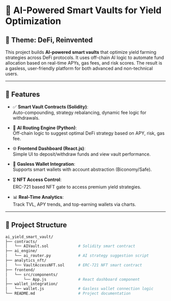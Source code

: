# 🧠 AI-Powered Smart Vaults for Yield Optimization

## 🔗 Theme: DeFi, Reinvented

This project builds **AI-powered smart vaults** that optimize yield farming strategies across DeFi protocols. It uses off-chain AI logic to automate fund allocation based on real-time APYs, gas fees, and risk scores. The result is a gasless, user-friendly platform for both advanced and non-technical users.

---

## 🚀 Features

- ✅ **Smart Vault Contracts (Solidity)**:  
  Auto-compounding, strategy rebalancing, dynamic fee logic for withdrawals.
  
- 🧠 **AI Routing Engine (Python)**:  
  Off-chain logic to suggest optimal DeFi strategy based on APY, risk, gas fee.
  
- 🌐 **Frontend Dashboard (React.js)**:  
  Simple UI to deposit/withdraw funds and view vault performance.

- 🔐 **Gasless Wallet Integration**:  
  Supports smart wallets with account abstraction (Biconomy/Safe).

- 🎖️ **NFT Access Control**:  
  ERC-721 based NFT gate to access premium yield strategies.

- 📊 **Real-Time Analytics**:  
  Track TVL, APY trends, and top-earning wallets via charts.

---

## 📁 Project Structure

```bash
ai_yield_smart_vault/
├── contracts/
│   └── AIVault.sol             # Solidity smart contract
├── ai_engine/
│   └── ai_router.py            # AI strategy suggestion script
├── analytics_nft/
│   └── VaultAccessNFT.sol      # ERC-721 NFT smart contract
├── frontend/
│   └── src/components/
│       └── App.js              # React dashboard component
├── wallet_integration/
│   └── wallet.js               # Gasless wallet connection logic
└── README.md                   # Project documentation
